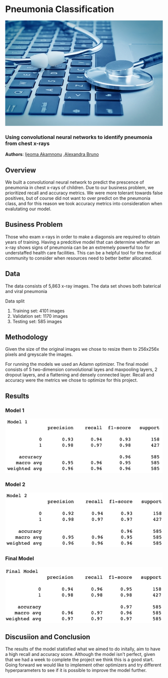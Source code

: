 # Pneumonia Classification

![img](./images/header.jpg)

### Using convolutional neural networks to identify pneumonia from chest x-rays

**Authors**: [Ijeoma Akamnonu](mailto:inakamno@buffalo.edu) ,[Alexandra Bruno](mailto:alexandrabruno7898@gmail.com)

## Overview 

We built a convolutional neural network to predict the prescence of pneumonia in chest x-rays of children. Due to our business problem, we prioritized recall and accuracy metrics. We were more tolerant towards false positives, but of course did not want to over predict on the pneumonia class, and for this reason we took accuracy metrics into consideration when evalutating our model.

## Business Problem

Those who exam x-rays in order to make a diagonsis are required to obtain years of training. Having a predcitive model that can determine whether an x-ray shows signs of pneumonia can be an extremely powerful too for understaffed health care facilities. This can be a helpful tool for the medical community to consider when resources need to better better allocated. 

## Data 

The data consists of 5,863 x-ray images. The data set shows both baterical and viral pneumonia 

Data split

1. Training set: 4101 images 
2. Validation set: 1170 images 
3. Testing set: 585 images

## Methodology 

Given the size of the original images we chose to resize them to 256x256x pixels and greyscale the images. 

For running the models we used an Adamn optimizer. The final model consists of 5 two-dimension convolutional layes and maxpooling layers, 2 dropout layers, and a flattening and densely connected layer. Recall and accuracy were the metrics we chose to optimize for this project. 

## Results

### Model 1 

![img](./images/mod1.jpg)

### Model 2
![img](./images/mod2.jpg)

### Final Model 

![img](./images/finalmod.jpg)

## Discusiion and Conclusion

The results of the model statisfied what we aimed to do initally, aim to have a high recall and accuracy score. Although the model isn't perfect, given that we had a week to complete the project we think this is a good start. Going forward we would like to implement other optimizers and try different hyperparameters to see if it is possible to improve the model further. 

